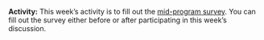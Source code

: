 **Activity:** This week’s activity is to fill out the [mid-program survey](link/to/survey). You can fill out the survey either before or after participating in this week’s discussion.
